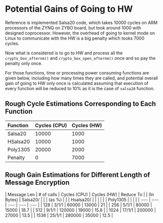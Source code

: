 # Potential Gains of Going to HW

Reference is implemented Salsa20 code, which takes 10000 cycles on ARM
processors of the ZYNQ on ZYBO board, but took around 1000 with designed
coprocessor. However, the overhead of going to kernel mode on Linux to
communicate with the HW is a big penalty which tooks 7000 cycles.

Now what is considered is to go to HW and process all the `crypto_box_afternm()`
and `crypto_box_open_afternm()` once and so pay the penalty only once.

For those functions, time or processing power consuming functions are given
below, including how many times they are called, and potential overall gain
of going to HW only once is calculated assuming that execution of every function
will be reduced to 10% as it is the case of `salsa20` function.

## Rough Cycle Estimations Corresponding to Each Function

| Function  | Cycles (CPU) | Cycles (HW) |
| :---      | :---         | :---        |
| Salsa20   | 10000        | 1000        |
| HSalsa20  | 10000        | 1000        |
| Poly1305  | 20000        | 2000        |
| Penalty   | 0            | 7000        |

## Rough Gain Estimations for Different Length of Message Encryption

| Message Len | # of calls  | Cycles (CPU) | Cycles (HW) | Reduce To |
| (In Bytes)  | Salsa20/    |              |             | (as %)    |
|             | Hsalsa20/   |              |             |           |
|             | Poly1305    |              |             |           |
| :---        | :---        | :---         | :---        | :---      |
| 128         | 3/1/1       | 60000        | 13000       | 21        |
| 256         | 5/1/1       | 80000        | 15000       | 18.7      |
| 512         | 9/1/1       | 120000       | 19000       | 15.8      |
| 1024        | 17/1/1      | 200000       | 27000       | 13.5      |
| 1536        | 25/1/1      | 280000       | 35000       | 12.5      |
